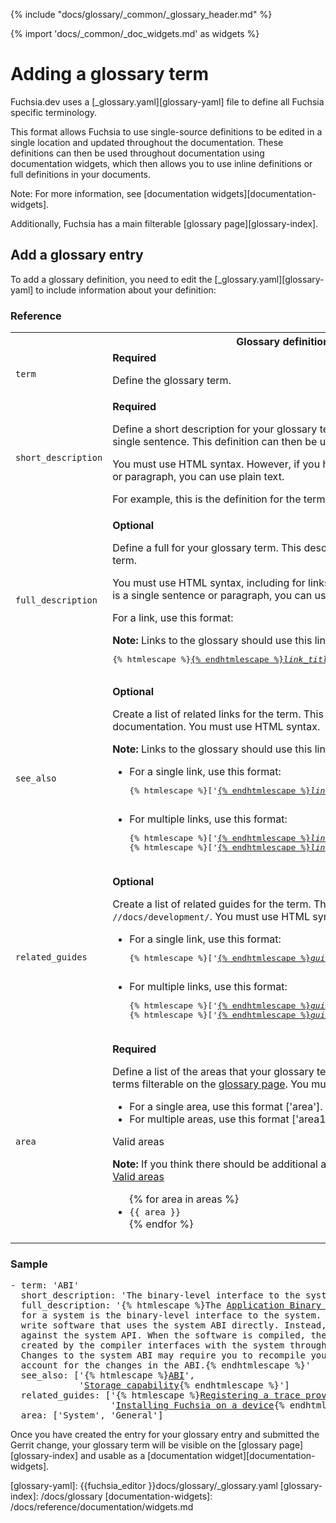 {% include "docs/glossary/_common/_glossary_header.md" %}

{% import 'docs/_common/_doc_widgets.md' as widgets %}

# Adding a glossary term

Fuchsia.dev uses a [_glossary.yaml][glossary-yaml] file to define all Fuchsia
specific terminology.

This format allows Fuchsia to use single-source definitions to be edited in
a single location and updated throughout the documentation. These definitions
can then be used throughout documentation using documentation widgets, which
then allows you to use inline definitions or full definitions in your documents.

Note: For more information, see [documentation widgets][documentation-widgets].

Additionally, Fuchsia has a main filterable [glossary page][glossary-index].

## Add a glossary entry

To add a glossary definition, you need to edit the
[_glossary.yaml][glossary-yaml] to include information about your definition:

<div>
<devsite-selector>
  <section>
    <h3>Reference</h3>
    <table class="responsive">
      <tbody>
        <tr>
          <th colspan=2>Glossary definition</th>
        </tr>
        <tr>
          <td><code>term</code></td><td><b>Required</b>
            <p>
              Define the glossary term.
            </p>
          </td>
        </tr>
        <tr>
          <td><code>short_description</code></td><td><b>Required</b>
            <p>
              Define a short description for your glossary term. This definition
              must be short, preferably a single sentence. This definition can
              then be used to have definitions as hover-over text.
            </p>
            <p>
              You must use HTML syntax. However, if you have a simple definition
              that is a single sentence or paragraph, you can use plain text.
            </p>
            <p>
              For example, this is the definition for the term
              {{ widgets.glossary_simple ('ABI') }}.
            </p>
          </td>
        </tr>
        <tr>
          <td><code>full_description</code></td><td><b>Optional</b>
            <p>
              Define a full for your glossary term. This description should be
              complete and fully explain the term.
            </p>
            <p>
              You must use HTML syntax, including for links.
              However, if you have a simple definition
              that is a single sentence or paragraph, you can use plain text.
            </p>
            <p>For a link, use this format:</p>
            <aside class="note">
            <b>Note:</b> Links to the glossary should use this link location format, <code>docs/glossary#<var>term</var></code>.
            </aside>
               <pre class="prettyprint">
{% htmlescape %}<a href="{% endhtmlescape %}<var>link_location</var>{% htmlescape %}">{% endhtmlescape %}<var>link_title</var>{% htmlescape %}</a>{% endhtmlescape %}
               </pre>
          </td>
        </tr>
        <tr>
          <td><code>see_also</code></td><td><b>Optional</b>
            <p>
              Create a list of related links for the term. This can be links
              to other terms or related documentation. You must use HTML syntax.
            </p>
            <aside class="note">
            <b>Note:</b> Links to the glossary should use this link location format, <code>docs/glossary#<var>term</var></code>.
            </aside>
            <ul>
              <li>For a single link, use this format:
                <pre class="prettyprint">
{% htmlescape %}['<a href="{% endhtmlescape %}<var>link_location</var>{% htmlescape %}">{% endhtmlescape %}<var>link_title</var>{% htmlescape %}</a>']{% endhtmlescape %}
               </pre>
              </li>
              <li>For multiple links, use this format:
                 <pre class="prettyprint">
{% htmlescape %}['<a href="{% endhtmlescape %}<var>link_location</var>{% htmlescape %}">{% endhtmlescape %}<var>link_title</var>{% htmlescape %}</a>'{% endhtmlescape %},
{% htmlescape %}['<a href="{% endhtmlescape %}<var>link_location2</var>{% htmlescape %}">{% endhtmlescape %}<var>link_title2</var>{% htmlescape %}</a>']{% endhtmlescape %}
                 </pre>
              </li>
            </ul>
          </td>
        </tr>
        <tr>
          <td><code>related_guides</code></td><td><b>Optional</b>
            <p>
              Create a list of related guides for the term. This should
              only be links to guides located in <code>//docs/development/</code>. You must
              use HTML syntax.
            </p>
            <ul>
              <li>For a single link, use this format:
               <pre class="prettyprint">
{% htmlescape %}['<a href="{% endhtmlescape %}<var>guide_location</var>{% htmlescape %}">{% endhtmlescape %}<var>guide_title</var>{% htmlescape %}</a>']{% endhtmlescape %}
               </pre>
              </li>
              <li>For multiple links, use this format:
                  <pre class="prettyprint">
{% htmlescape %}['<a href="{% endhtmlescape %}<var>guide_location</var>{% htmlescape %}">{% endhtmlescape %}<var>guide_title</var>{% htmlescape %}</a>'{% endhtmlescape %},
{% htmlescape %}['<a href="{% endhtmlescape %}<var>guide_location2</var>{% htmlescape %}">{% endhtmlescape %}<var>guide_title2</var>{% htmlescape %}</a>']{% endhtmlescape %}
                 </pre>
              </li>
            </ul>
          </td>
        </tr>
        <tr>
          <td><code>area</code></td><td><b>Required</b>
            <p>
              Define a list of the areas that your glossary term pertains to.
              These areas make the glossary terms filterable on the
              <a href="/docs/glossary">glossary page</a>.
              You must use HTML syntax.
            </p>
            <ul>
              <li>For a single area, use this format ['area'].</li>
              <li>For multiple areas, use this format ['area1', ...]</li>
            </ul>
            <devsite-expandable>
              <p>Valid areas</p>
              <a name="valid-areas"></a>
              <aside class="note"><b>Note:</b> If you think there should be additional
                areas, <a class="external" href="{{ fuchsia_editor }}{{ areas_yaml_file }}">suggest a new area.</a></aside>
              <a href="#valid-areas" class="expand-control once">Valid areas</a>
              <ul>
                {% for area in areas %}
                <li><code>{{ area }}</code></li>
                {% endfor %}
               </ul>
            </devsite-expandable>
          </td>
        </tr>
  </tbody>
</table>
</section>
  <section>
    <h3>Sample</h3>
<pre class="devsite-click-to-copy">
- term: 'ABI'
  short_description: 'The binary-level interface to the system.'
  full_description: '{% htmlescape %}The <a href="/docs/concepts/system/abi/system.md">Application Binary Interface</a> (ABI)
  for a system is the binary-level interface to the system. Typically you don''t
  write software that uses the system ABI directly. Instead, you write software
  against the system API. When the software is compiled, the binary artifact
  created by the compiler interfaces with the system through the ABI.
  Changes to the system ABI may require you to recompile your source code to
  account for the changes in the ABI.{% endhtmlescape %}'
  see_also: ['{% htmlescape %}<a href="/docs/glossary#ABI">ABI</a>',
             '<a href="/docs/glossary#storage-capability">Storage capability</a>{% endhtmlescape %}']
  related_guides: ['{% htmlescape %}<a href="/docs/development/tracing/tutorial/registering-a-trace-provider.md">Registering a trace provider</a>',
                   '<a href="/docs/development/hardware/paving.md">Installing Fuchsia on a device</a>{% endhtmlescape %}']
  area: ['System', 'General']
</pre>
  </section>
</devsite-selector>
</div>

Once you have created the entry for your glossary entry and submitted the Gerrit
change, your glossary term will be visible on the [glossary page][glossary-index]
and usable as a [documentation widget][documentation-widgets].

<!-- xrefs -->

[glossary-yaml]: {{fuchsia_editor }}docs/glossary/_glossary.yaml
[glossary-index]: /docs/glossary
[documentation-widgets]: /docs/reference/documentation/widgets.md



